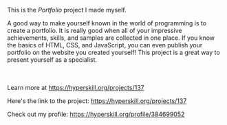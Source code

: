 This is the *Portfolio* project I made myself.


<p>A good way to make yourself known in the world of programming is to create a portfolio. It is really good when all of your impressive achievements, skills, and samples are collected in one place. If you know the basics of HTML, CSS, and JavaScript, you can even publish your portfolio on the website you created yourself! This project is a great way to present yourself as a specialist.</p><br/><br/>Learn more at <a href="https://hyperskill.org/projects/137?utm_source=ide&utm_medium=ide&utm_campaign=ide&utm_content=project-card">https://hyperskill.org/projects/137</a>

Here's the link to the project: https://hyperskill.org/projects/137

Check out my profile: https://hyperskill.org/profile/384699052